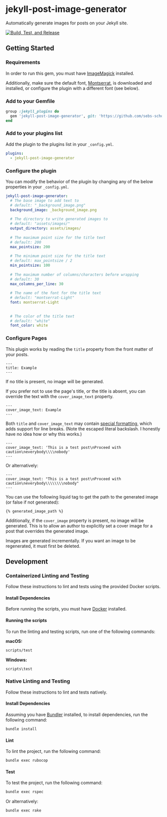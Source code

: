 # jekyll-post-image-generator

Automatically generate images for posts on your Jekyll site.

[![Build, Test, and Release](https://github.com/sebs-scholarship/jekyll-post-image-generator/actions/workflows/main.yml/badge.svg)](https://github.com/sebs-scholarship/jekyll-post-image-generator/actions/workflows/main.yml)


## Getting Started

### Requirements
In order to run this gem, you must have [ImageMagick](https://imagemagick.org/) installed.

Additionally, make sure the default font, [Montserrat](https://fonts.google.com/specimen/Montserrat), is downloaded and installed, or configure the plugin
with a different font (see below).

### Add to your Gemfile
```ruby
group :jekyll_plugins do
  gem 'jekyll-post-image-generator', git: 'https://github.com/sebs-scholarship/jekyll-post-image-generator'
end
```

### Add to your plugins list

Add the plugin to the plugins list in your `_config.yml`.
```yaml
plugins:
  - jekyll-post-image-generator
```

### Configure the plugin
You can modify the behavior of the plugin by changing any of the below properties in your `_config.yml`.
```yaml
jekyll-post-image-generator:
  # The base image to add text to
  # default: "_background_image.png"
  background_image: _background_image.png
  
  # The directory to write generated images to
  # default: "assets/images/"
  output_directory: assets/images/
  
  # The maximum point size for the title text
  # default: 200
  max_pointsize: 200
  
  # The minimum point size for the title text
  # default: max_pointsize / 2
  min_pointsize: 100
  
  # The maximum number of columns/characters before wrapping
  # default: 30
  max_columns_per_line: 30
  
  # The name of the font for the title text
  # default: "montserrat-Light" 
  font: montserrat-Light
  
  
  # The color of the title text
  # default: "white"
  font_color: white
```

### Configure Pages
This plugin works by reading the `title` property from the front matter of your posts.
```text
---
title: Example
---
```
If no title is present, no image will be generated.

If you prefer not to use the page's title, or the title is absent, you can
override the text with the `cover_image_text` property.
```text
---
cover_image_text: Example
---
```

Both `title` and `cover_image_text` may contain [special formatting](https://imagemagick.org/script/escape.php), which
adds support for line breaks. (Note the escaped literal backslash. I honestly have no idea how or why this works.)
```text
---
cover_image_text: 'This is a test post\nProceed with caution\neverybody\\\\nobody'
---
```

Or alternatively:
```text
---
cover_image_text: "This is a test post\nProceed with caution\neverybody\\\\\\\\nobody"
---
```

You can use the following liquid tag to get the path to the generated image (or false if not generated):
```text
{% generated_image_path %}
```

Additionally, if the `cover_image` property is present, no image will
be generated. This is to allow an author to explicitly set a cover image
for a post that overrides the generated image.

Images are generated incrementally. If you want an image to be regenerated,
it must first be deleted.

## Development

### Containerized Linting and Testing
Follow these instructions to lint and tests using the provided Docker scripts.

#### Install Dependencies
Before running the scripts, you must have [Docker](https://www.docker.com/products/docker-desktop/) installed.

#### Running the scripts
To run the linting and testing scripts, run one of the following commands:

**macOS:**
```bash
scripts/test
```

**Windows:**
```batch
scripts\test
```

### Native Linting and Testing
Follow these instructions to lint and tests natively.

#### Install Dependencies
Assuming you have [Bundler](https://bundler.io/) installed, to install dependencies, run the following command:
```bash
bundle install
```

#### Lint
To lint the project, run the following command:
```bash
bundle exec rubocop
```

#### Test
To test the project, run the following command:
```bash
bundle exec rspec
```

Or alternatively:
```bash
bundle exec rake
```
